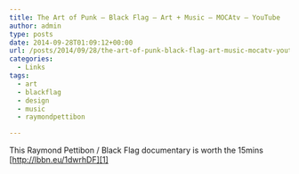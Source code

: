 ```yaml
---
title: The Art of Punk – Black Flag – Art + Music – MOCAtv – YouTube
author: admin
type: posts
date: 2014-09-28T01:09:12+00:00
url: /posts/2014/09/28/the-art-of-punk-black-flag-art-music-mocatv-youtube/
categories:
  - Links
tags:
  - art
  - blackflag
  - design
  - music
  - raymondpettibon

---
```

This Raymond Pettibon / Black Flag documentary is worth the 15mins [http://lbbn.eu/1dwrhDF][1]

 [1]: https://www.youtube.com/watch?v=N0u04EqNVjo&feature=youtu.be